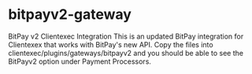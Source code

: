 # bitpayv2-gateway
BitPay v2 Clientexec Integration
This is an updated BitPay integration for Clientexex that works with BitPay's new API.
Copy the files into clientexec/plugins/gateways/bitpayv2 and you should be able to see the BitPayv2 option under Payment Processors.